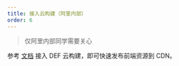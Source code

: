```yaml
---
title: 接入云构建（阿里内部）
order: 6
---
```


> 仅阿里内部同学需要关心

参考 [文档](https://yuque.antfin-inc.com/ice/rdy99p/syvuzh) 接入 DEF 云构建，即可快速发布前端资源到 CDN。